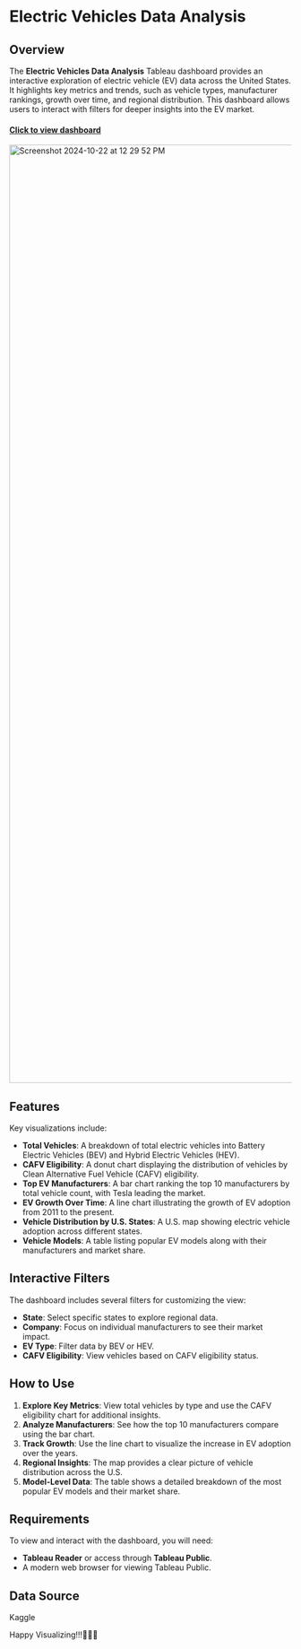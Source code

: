 # Electric Vehicles Data Analysis

## Overview

The **Electric Vehicles Data Analysis** Tableau dashboard provides an interactive exploration of electric vehicle (EV) data across the United States. It highlights key metrics and trends, such as vehicle types, manufacturer rankings, growth over time, and regional distribution. This dashboard allows users to interact with filters for deeper insights into the EV market.

#### [Click to view dashboard](https://public.tableau.com/shared/R82M7JZC5?:display_count=n&:origin=viz_share_link)

<img width="1674" alt="Screenshot 2024-10-22 at 12 29 52 PM" src="https://github.com/user-attachments/assets/ea964f8b-4663-476b-94ca-e1d7d596f017">


## Features

Key visualizations include:

- **Total Vehicles**: A breakdown of total electric vehicles into Battery Electric Vehicles (BEV) and Hybrid Electric Vehicles (HEV).
- **CAFV Eligibility**: A donut chart displaying the distribution of vehicles by Clean Alternative Fuel Vehicle (CAFV) eligibility.
- **Top EV Manufacturers**: A bar chart ranking the top 10 manufacturers by total vehicle count, with Tesla leading the market.
- **EV Growth Over Time**: A line chart illustrating the growth of EV adoption from 2011 to the present.
- **Vehicle Distribution by U.S. States**: A U.S. map showing electric vehicle adoption across different states.
- **Vehicle Models**: A table listing popular EV models along with their manufacturers and market share.

## Interactive Filters

The dashboard includes several filters for customizing the view:

- **State**: Select specific states to explore regional data.
- **Company**: Focus on individual manufacturers to see their market impact.
- **EV Type**: Filter data by BEV or HEV.
- **CAFV Eligibility**: View vehicles based on CAFV eligibility status.

## How to Use

1. **Explore Key Metrics**: View total vehicles by type and use the CAFV eligibility chart for additional insights.
2. **Analyze Manufacturers**: See how the top 10 manufacturers compare using the bar chart.
3. **Track Growth**: Use the line chart to visualize the increase in EV adoption over the years.
4. **Regional Insights**: The map provides a clear picture of vehicle distribution across the U.S.
5. **Model-Level Data**: The table shows a detailed breakdown of the most popular EV models and their market share.

## Requirements

To view and interact with the dashboard, you will need:

- **Tableau Reader** or access through **Tableau Public**.
- A modern web browser for viewing Tableau Public.

## Data Source

Kaggle

Happy Visualizing!!!👩🏻‍💻
